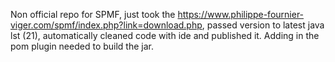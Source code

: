 Non official repo for SPMF, just took the https://www.philippe-fournier-viger.com/spmf/index.php?link=download.php, passed version to latest java lst (21),
automatically cleaned code with ide and published it.
Adding in the pom plugin needed to build the jar.
